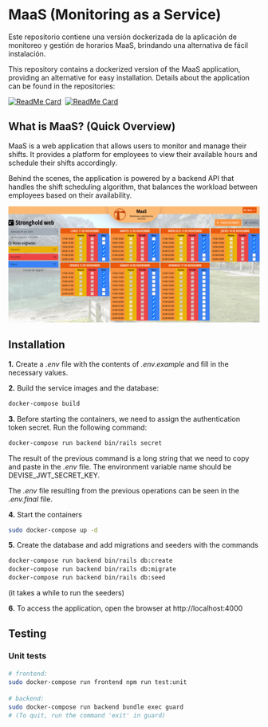 # MaaS (Monitoring as a Service)

Este repositorio contiene una versión dockerizada de la aplicación de monitoreo y gestión de horarios MaaS, brindando una alternativa de fácil instalación.

This repository contains a dockerized version of the MaaS application, providing an alternative for easy installation. Details about the application can be found in the repositories:

<div style="display:flex;flex-direction:row;gap:8px;">
<a href="https://github.com/joseilagosb/maas_frontend"><img src="https://github-readme-stats.vercel.app/api/pin/?username=joseilagosb&repo=maas_frontend&theme=tokyonight" alt="ReadMe Card"></a>
<a href="https://github.com/joseilagosb/maas_backend"><img src="https://github-readme-stats.vercel.app/api/pin/?username=joseilagosb&repo=maas_backend&theme=tokyonight" alt="ReadMe Card"></a>
</div>

## What is MaaS? (Quick Overview)

MaaS is a web application that allows users to monitor and manage their shifts. It provides a platform for employees to view their available hours and schedule their shifts accordingly.

Behind the scenes, the application is powered by a backend API that handles the shift scheduling algorithm, that balances the workload between employees based on their availability.

![MaaS architecture](./readme/img/maas.gif)

## Installation

**1.** Create a _.env_ file with the contents of _.env.example_ and fill in the necessary values.

**2.** Build the service images and the database:

```bash
docker-compose build
```

**3.** Before starting the containers, we need to assign the authentication token secret. Run the following command:

```bash
docker-compose run backend bin/rails secret
```

The result of the previous command is a long string that we need to copy and paste in the _.env_ file. The environment variable name should be DEVISE_JWT_SECRET_KEY.

The _.env_ file resulting from the previous operations can be seen in the _.env.final_ file.

**4.** Start the containers

```bash
sudo docker-compose up -d
```

**5.** Create the database and add migrations and seeders with the commands

```bash
docker-compose run backend bin/rails db:create
docker-compose run backend bin/rails db:migrate
docker-compose run backend bin/rails db:seed
```

(it takes a while to run the seeders)

**6.** To access the application, open the browser at http://localhost:4000

## Testing

### Unit tests

```bash
# frontend:
sudo docker-compose run frontend npm run test:unit

# backend:
sudo docker-compose run backend bundle exec guard
# (To quit, run the command 'exit' in guard)
```